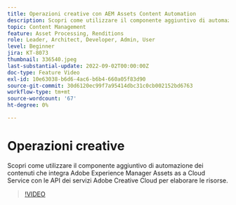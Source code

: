 ```yaml
---
title: Operazioni creative con AEM Assets Content Automation
description: Scopri come utilizzare il componente aggiuntivo di automazione dei contenuti che integra Adobe Experience Manager Assets as a Cloud Service con le API dei servizi Adobe Creative Cloud per elaborare le risorse.
topic: Content Management
feature: Asset Processing, Renditions
role: Leader, Architect, Developer, Admin, User
level: Beginner
jira: KT-8073
thumbnail: 336540.jpeg
last-substantial-update: 2022-09-02T00:00:00Z
doc-type: Feature Video
exl-id: 10e63038-b6d6-4ac6-b6b4-660a05f83d90
source-git-commit: 30d6120ec99f7a95414dbc31c0cb002152bd6763
workflow-type: tm+mt
source-wordcount: '67'
ht-degree: 0%

---
```


# Operazioni creative

Scopri come utilizzare il componente aggiuntivo di automazione dei contenuti che integra Adobe Experience Manager Assets as a Cloud Service con le API dei servizi Adobe Creative Cloud per elaborare le risorse.

>[!VIDEO](https://video.tv.adobe.com/v/336540?quality=12&learn=on)
